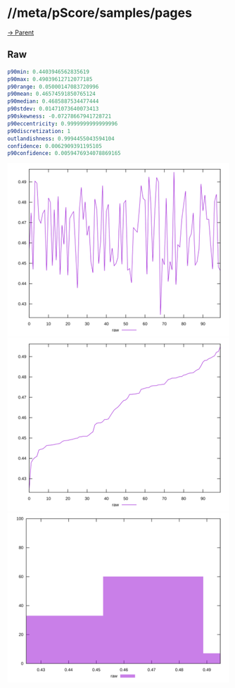 
# //meta/pScore/samples/pages

[→ Parent](../..)


## Raw


```yaml
p90min: 0.4403946562835619
p90max: 0.49039612712077185
p90range: 0.05000147083720996
p90mean: 0.46574591850765124
p90median: 0.4685887534477444
p90stdev: 0.01471073640073413
p90skewness: -0.07278667941728721
p90eccentricity: 0.9999999999999996
p90discretization: 1
outlandishness: 0.9994455043594104
confidence: 0.0062909391195105
p90confidence: 0.0059476934078869165

```

![PLOT: raw-values](./raw/values.svg)![PLOT: raw-sorted](./raw/sorted.svg)![PLOT: raw-histogram](./raw/histogram.svg)